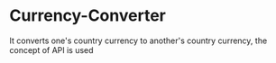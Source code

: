# Currency-Converter
It converts one's country currency to another's country currency, the concept of API is used
